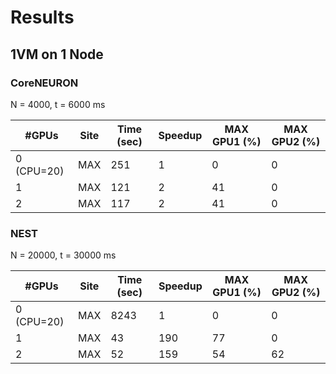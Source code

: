# Results

## 1VM on 1 Node

### CoreNEURON

N = 4000, t = 6000 ms

| #GPUs      | Site | Time (sec) | Speedup | MAX GPU1 (%) | MAX GPU2 (%) |
| ---------- | ---- | ---------- | ------- | ------------ | ------------ |
| 0 (CPU=20) | MAX  | 251        | 1       | 0            | 0            |
| 1          | MAX  | 121        | 2       | 41           | 0            |
| 2          | MAX  | 117        | 2       | 41           | 0            |


### NEST

N = 20000, t = 30000 ms

| #GPUs      | Site | Time (sec) | Speedup | MAX GPU1 (%) | MAX GPU2 (%) |
| ---------- | ---- | ---------- | ------- | ------------ | ------------ |
| 0 (CPU=20) | MAX  | 8243       | 1       | 0            | 0            |
| 1          | MAX  | 43         | 190     | 77           | 0            |
| 2          | MAX  | 52         | 159     | 54           | 62            |
